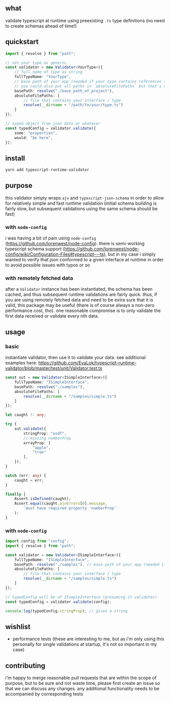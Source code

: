 ## what
validate typescript at runtime using preexisting `.ts` type definitions (no need to create schemas ahead of time!) 

## quickstart
```typescript
import { resolve } from "path";

// set your type as generic
const validator = new Validator<YourType>({
    // full name of type as string
    fullTypeName: "YourType",
    // base path of your app (needed if your type contains references to types in other files)
    // you could also put all paths in `absoluteFilePaths` but that's usually tedious
    basePath: resolve("./base_path_of_project"), 
    absoluteFilePaths: [
        // file that contains your interface / type
        resolve(__dirname + "/path/to/your/type.ts")
    ]
});

// typed object from json data or whatever
const typedConfig = validator.validate({
    some: "properties",
    would: "be here",
});
```

## install
```bash 
yarn add typescript-runtime-validator
```

## purpose 
this validator simply wraps `ajv` and `typescript-json-schema` in order to allow for relatively simple and fast runtime validation (initial schema building is fairly slow, but subsequent validations using the same schema should be fast)

### with `node-config`
i was having a bit of pain using `node-config` (https://github.com/lorenwest/node-config). there is semi-working typescript schema support (https://github.com/lorenwest/node-config/wiki/Configuration-Files#typescript---ts), but in my case i simply wanted to verify that json conformed to a given interface at runtime in order to avoid possible issues with typos or so 

### with remotely fetched data
after a `Validator` instance has been instantiated, the schema has been cached, and thus subsequent runtime validations are fairly quick. thus, if you are using remotely fetched data and need to be extra sure that it is valid, this package may be useful (there is of course always a non-zero performance cost, tho). one reasonable compromise is to only validate the first data received or validate every nth data.

## usage

### basic
instantiate validator, then use it to validate your data. see additional examples here: https://github.com/EvaLok/typescript-runtime-validator/blob/master/test/unit/Validator.test.ts

```typescript
const sut = new Validator<ISimpleInterface>({
    fullTypeName: "ISimpleInterface",
    basePath: resolve("./samples"),
    absoluteFilePaths: [
        resolve(__dirname + "/samples/simple.ts")
    ]
});

let caught !: any;

try {
    sut.validate({
        stringProp: "asdf",
        // missing numberProp
        arrayProp: [
            "apple",
            "tree"
        ],
    });
}

catch (err: any) {
    caught = err;
}

finally {
    Assert.isDefined(caught);
    Assert.equal(caught.ajvErrors[0].message,
        `must have required property 'numberProp'`
    );
}

```

### with `node-config`

```typescript
import config from "config";
import { resolve } from "path";

const validator = new Validator<ISimpleInterface>({
    fullTypeName: "ISimpleInterface",
    basePath: resolve("./samples"), // base path of your app (needed if your type contains references to types in other files)
    absoluteFilePaths: [
        // file that contains your interface / type
        resolve(__dirname + "/samples/simple.ts")
    ]
});

// typedConfig will be of ISimpleInterface (presuming it validates)
const typedConfig = validator.validate(config);

console.log(typedConfig.stringProp); // gives a string

```

## wishlist
- performance tests (these are interesting to me, but as i'm only using this personally for single validations at startup, it's not so important in my case)

## contributing
i'm happy to merge reasonable pull requests that are within the scope of purpose, but to be sure and not waste time, please first create an issue so that we can discuss any changes. any additional functionality needs to be accompanied by corresponding tests
